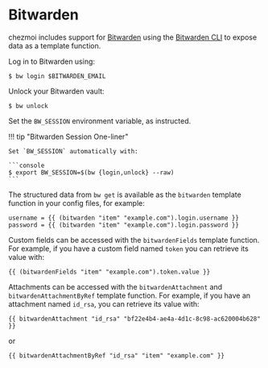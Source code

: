 # Bitwarden

chezmoi includes support for [Bitwarden](https://bitwarden.com/) using the
[Bitwarden CLI](https://bitwarden.com/help/cli) to expose data as a template
function.

Log in to Bitwarden using:

```console
$ bw login $BITWARDEN_EMAIL
```

Unlock your Bitwarden vault:

```console
$ bw unlock
```

Set the `BW_SESSION` environment variable, as instructed.

!!! tip "Bitwarden Session One-liner"

    Set `BW_SESSION` automatically with:

    ```console
    $ export BW_SESSION=$(bw {login,unlock} --raw)
    ```

The structured data from `bw get` is available as the `bitwarden` template
function in your config files, for example:

```
username = {{ (bitwarden "item" "example.com").login.username }}
password = {{ (bitwarden "item" "example.com").login.password }}
```

Custom fields can be accessed with the `bitwardenFields` template function. For
example, if you have a custom field named `token` you can retrieve its value
with:

```
{{ (bitwardenFields "item" "example.com").token.value }}
```

Attachments can be accessed with the `bitwardenAttachment` and
`bitwardenAttachmentByRef` template function. For example, if you have an
attachment named `id_rsa`, you can retrieve its value with:

```
{{ bitwardenAttachment "id_rsa" "bf22e4b4-ae4a-4d1c-8c98-ac620004b628" }}
```
or
```
{{ bitwardenAttachmentByRef "id_rsa" "item" "example.com" }}
```
